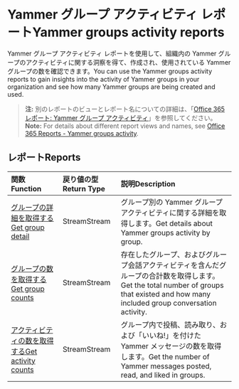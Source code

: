 # <a name="yammer-groups-activity-reports"></a><span data-ttu-id="890db-101">Yammer グループ アクティビティ レポート</span><span class="sxs-lookup"><span data-stu-id="890db-101">Yammer groups activity reports</span></span>

<span data-ttu-id="890db-102">Yammer グループ アクティビティ レポートを使用して、組織内の Yammer グループのアクティビティに関する洞察を得て、作成され、使用されている Yammer グループの数を確認できます。</span><span class="sxs-lookup"><span data-stu-id="890db-102">You can use the Yammer groups activity reports to gain insights into the activity of Yammer groups in your organization and see how many Yammer groups are being created and used.</span></span>

> <span data-ttu-id="890db-103">**注:** 別のレポートのビューとレポート名についての詳細は、「[Office 365 レポート: Yammer グループ アクティビティ]((https://support.office.com/client/Yammer-groups-activity-report-94dd92ec-ea73-43c6-b51f-2a11fd78aa31))」を参照してください。</span><span class="sxs-lookup"><span data-stu-id="890db-103">**Note:** For details about different report views and names, see [Office 365 Reports - Yammer groups activity]((https://support.office.com/client/Yammer-groups-activity-report-94dd92ec-ea73-43c6-b51f-2a11fd78aa31)).</span></span>

## <a name="reports"></a><span data-ttu-id="890db-104">レポート</span><span class="sxs-lookup"><span data-stu-id="890db-104">Reports</span></span>

| <span data-ttu-id="890db-105">関数</span><span class="sxs-lookup"><span data-stu-id="890db-105">Function</span></span>                                 | <span data-ttu-id="890db-106">戻り値の型</span><span class="sxs-lookup"><span data-stu-id="890db-106">Return Type</span></span> | <span data-ttu-id="890db-107">説明</span><span class="sxs-lookup"><span data-stu-id="890db-107">Description</span></span>                              |
| :--------------------------------------- | :---------- | :--------------------------------------- |
| [<span data-ttu-id="890db-108">グループの詳細を取得する</span><span class="sxs-lookup"><span data-stu-id="890db-108">Get group detail</span></span>](../api/reportroot_getyammergroupsactivitydetail.md) | <span data-ttu-id="890db-109">Stream</span><span class="sxs-lookup"><span data-stu-id="890db-109">Stream</span></span>      | <span data-ttu-id="890db-110">グループ別の Yammer グループ アクティビティに関する詳細を取得します。</span><span class="sxs-lookup"><span data-stu-id="890db-110">Get details about Yammer groups activity by group.</span></span> |
| [<span data-ttu-id="890db-111">グループの数を取得する</span><span class="sxs-lookup"><span data-stu-id="890db-111">Get group counts</span></span>](../api/reportroot_getyammergroupsactivitygroupcounts.md) | <span data-ttu-id="890db-112">Stream</span><span class="sxs-lookup"><span data-stu-id="890db-112">Stream</span></span>      | <span data-ttu-id="890db-113">存在したグループ、およびグループ会話アクティビティを含んだグループの合計数を取得します。</span><span class="sxs-lookup"><span data-stu-id="890db-113">Get the total number of groups that existed and how many included group conversation activity.</span></span> |
| [<span data-ttu-id="890db-114">アクティビティの数を取得する</span><span class="sxs-lookup"><span data-stu-id="890db-114">Get activity counts</span></span>](../api/reportroot_getyammergroupsactivitycounts.md) | <span data-ttu-id="890db-115">Stream</span><span class="sxs-lookup"><span data-stu-id="890db-115">Stream</span></span>      | <span data-ttu-id="890db-116">グループ内で投稿、読み取り、および「いいね!」を付けた Yammer メッセージの数を取得します。</span><span class="sxs-lookup"><span data-stu-id="890db-116">Get the number of Yammer messages posted, read, and liked in groups.</span></span> |
